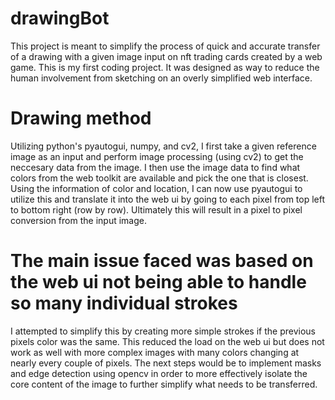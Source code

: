 # drawingBot
This project is meant to simplify the process of quick and accurate transfer of a drawing with a given image input on nft trading cards created by a web game.
This is my first coding project.
It was designed as way to reduce the human involvement from sketching on an overly simplified web interface.
# Drawing method
Utilizing python's pyautogui, numpy, and cv2, I first take a given reference image as an input and perform image processing (using cv2) to get the neccesary data from the image.
I then use the image data to find what colors from the web toolkit are available and pick the one that is closest.
Using the information of color and location, I can now use pyautogui to utilize this and translate it into the web ui by going to each pixel from top left to bottom right (row by row).
Ultimately this will result in a pixel to pixel conversion from the input image.
# The main issue faced was based on the web ui not being able to handle so many individual strokes
I attempted to simplify this by creating more simple strokes if the previous pixels color was the same.
This reduced the load on the web ui but does not work as well with more complex images with many colors changing at nearly every couple of pixels.
The next steps would be to implement masks and edge detection using opencv in order to more effectively isolate the core content of the image to further simplify what needs to be transferred.
